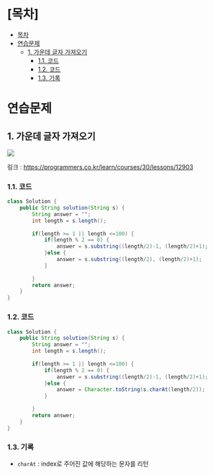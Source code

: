 # [목차]
- [목차](#목차)
- [연습문제](#연습문제)
  - [1. 가운데 글자 가져오기](#1-가운데-글자-가져오기)
    - [1.1. 코드](#11-코드)
    - [1.2. 코드](#12-코드)
    - [1.3. 기록](#13-기록)

# 연습문제

## 1. 가운데 글자 가져오기


![](https://images.velog.io/images/withcolinsong/post/c754661c-6b02-436b-bdc9-67baccab41f3/image.png)

링크 : https://programmers.co.kr/learn/courses/30/lessons/12903

### 1.1. 코드
```java
class Solution {
    public String solution(String s) {
        String answer = "";
        int length = s.length();
        
        if(length >= 1 || length <=100) {
            if(length % 2 == 0) {
                answer = s.substring((length/2)-1, (length/2)+1);
            }else {
                answer = s.substring((length/2), (length/2)+1);
            }
          
        }   
        return answer;
    }
}
```

### 1.2. 코드
```java
class Solution {
    public String solution(String s) {
        String answer = "";
        int length = s.length();
        
        if(length >= 1 || length <=100) {
            if(length % 2 == 0) {
                answer = s.substring((length/2)-1, (length/2)+1);
            }else {
                answer = Character.toString(s.charAt(length/2));
            }
          
        }   
        return answer;
    }
}
```

### 1.3. 기록
- `charAt` : index로 주어진 값에 해당하는 문자를 리턴
